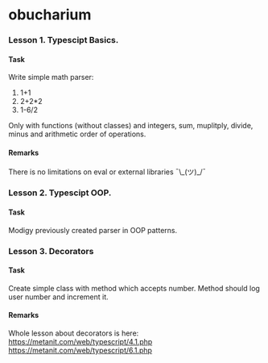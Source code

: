 # obucharium
### Lesson 1. Typescipt Basics.

#### Task
Write simple math parser:
1. 1+1
2. 2+2*2
3. 1-6/2

Only with functions (without classes) and integers, sum, muplitply, divide, minus and arithmetic order of operations.

#### Remarks
There is no limitations on eval or external libraries ¯\\\_(ツ)\_/¯

### Lesson 2. Typescipt OOP.
#### Task
Modigy previously created parser in OOP patterns.

### Lesson 3. Decorators
#### Task
Create simple class with method which accepts number. Method should log user number and increment it.

#### Remarks
Whole lesson about decorators is here:  
https://metanit.com/web/typescript/4.1.php  
https://metanit.com/web/typescript/6.1.php